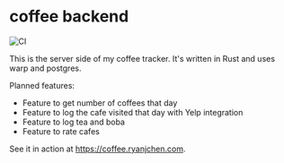 # coffee backend
![CI](https://github.com/fatcat2/coffee-backend/workflows/CI/badge.svg)


This is the server side of my coffee tracker. It's written in Rust and uses warp and postgres.

Planned features:
* Feature to get number of coffees that day
* Feature to log the cafe visited that day with Yelp integration
* Feature to log tea and boba
* Feature to rate cafes

See it in action at https://coffee.ryanjchen.com.
